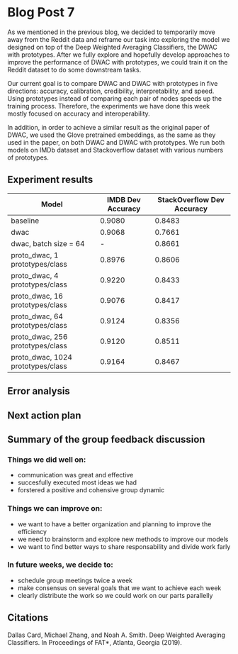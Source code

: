 # Blog Post 7
As we mentioned in the previous blog, we decided to temporarily move away from the Reddit data and reframe our task into exploring the model we designed on top of the Deep Weighted Averaging Classifiers, the DWAC with prototypes. After we fully explore and hopefully develop approaches to improve the performance of DWAC with prototypes, we could train it on the Reddit dataset to do some downstream tasks.

Our current goal is to compare DWAC and DWAC with prototypes in five directions: accuracy, calibration, credibility, interpretability, and speed. Using prototypes instead of comparing each pair of nodes speeds up the training process. Therefore, the experiments we have done this week mostly focused on accuracy and interoperability.

In addition, in order to achieve a similar result as the original paper of DWAC, we used the Glove pretrained embeddings, as the same as they used in the paper, on both DWAC and DWAC with prototypes. We run both models on IMDb dataset and Stackoverflow dataset with various numbers of prototypes.

## Experiment results
| Model                              |  IMDB Dev Accuracy | StackOverflow Dev Accuracy |
|------------------------------------|--------------------|----------------------------|
| baseline                           |             0.9080 |                     0.8483 |
| dwac                               |             0.9068 |                     0.7661 |
| dwac, batch size = 64              |                  - |                     0.8661 |
| proto_dwac, 1 prototypes/class     |             0.8976 |                     0.8606 |
| proto_dwac, 4 prototypes/class     |             0.9220 |                     0.8433 |
| proto_dwac, 16 prototypes/class    |             0.9076 |                     0.8417 |
| proto_dwac, 64 prototypes/class    |             0.9124 |                     0.8356 |
| proto_dwac, 256 prototypes/class   |             0.9120 |                     0.8511 |
| proto_dwac, 1024 prototypes/class  |             0.9164 |                     0.8467 |

## Error analysis

## Next action plan

## Summary of the group feedback discussion

### Things we did well on:
* communication was great and effective
* succesfully executed most ideas we had
* forstered a positive and cohensive group dynamic

### Things we can improve on:
* we want to have a better organization and planning to improve the efficiency
* we need to brainstorm and explore new methods to improve our models
* we want to find better ways to share responsability and divide work farly

### In future weeks, we decide to:
* schedule group meetings twice a week
* make consensus on several goals that we want to achieve each week
* clearly distribute the work so we could work on our parts parallelly

## Citations
Dallas Card, Michael Zhang, and Noah A. Smith. Deep Weighted Averaging Classifiers. In Proceedings of FAT*, Atlanta, Georgia (2019).
